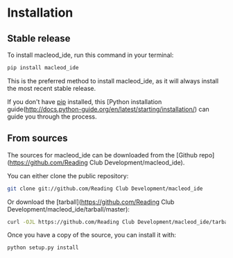 # Installation

## Stable release

To install macleod_ide, run this command in your terminal:

```bash
pip install macleod_ide
```

This is the preferred method to install macleod_ide, as it will always install the most recent stable release.

If you don't have [pip](https://pip.pypa.io) installed, this [Python installation guide(http://docs.python-guide.org/en/latest/starting/installation/) can guide
you through the process.

## From sources

The sources for macleod_ide can be downloaded from the [Github repo](https://github.com/Reading Club Development/macleod_ide).

You can either clone the public repository:

```bash
git clone git://github.com/Reading Club Development/macleod_ide
```

Or download the [tarball](https://github.com/Reading Club Development/macleod_ide/tarball/master):

```bash
curl -OJL https://github.com/Reading Club Development/macleod_ide/tarball/master
```

Once you have a copy of the source, you can install it with:

```bash
python setup.py install
```
